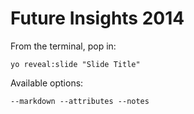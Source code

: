 
# Future Insights 2014

From the terminal, pop in:

  ```yo reveal:slide "Slide Title"```

Available options:

 ```--markdown --attributes --notes```
